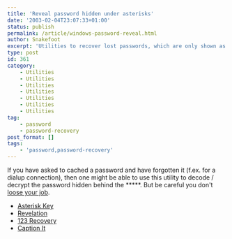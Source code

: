 ```yaml
---
title: 'Reveal password hidden under asterisks'
date: '2003-02-04T23:07:33+01:00'
status: publish
permalink: /article/windows-password-reveal.html
author: Snakefoot
excerpt: 'Utilities to recover lost passwords, which are only shown as asterisks.'
type: post
id: 361
category:
    - Utilities
    - Utilities
    - Utilities
    - Utilities
    - Utilities
    - Utilities
    - Utilities
tag:
    - password
    - password-recovery
post_format: []
tags:
    - 'password,password-recovery'
---
```

If you have asked to cached a password and have forgotten it (f.ex. for a dialup connection), then one might be able to use this utility to decode / decrypt the password hidden behind the \*\*\*\*\*. But be careful you don't [loose your job](http://www.informationweek.com/story/IWK20020301S0004).

- [Asterisk Key](http://www.lostpassword.com/asterisk.htm)
- [Revelation](http://www.snadboy.com/)
- [123 Recovery](http://www.iopus.com/download/123pwdrec_setup.exe)
- [Caption It](http://smallvoid.orgfree.com/?file=caption_it.zip)